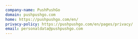 ```yaml
---
company-name: PushPushGo
domain: pushpushgo.com
home: https://pushpushgo.com/en/
privacy-policy: https://pushpushgo.com/en/pages/privacy/
email: personaldata@pushpushgo.com
---
```




